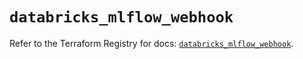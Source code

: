 # `databricks_mlflow_webhook`

Refer to the Terraform Registry for docs: [`databricks_mlflow_webhook`](https://registry.terraform.io/providers/databricks/databricks/1.74.0/docs/resources/mlflow_webhook).
